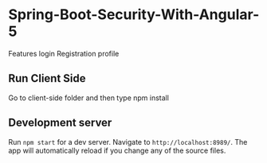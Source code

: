 # Spring-Boot-Security-With-Angular-5
Features 
login 
Registration
profile

## Run Client Side  
Go to client-side folder and then type npm install 


## Development server

Run `npm start` for a dev server. Navigate to `http://localhost:8989/`. The app will automatically reload if you change any of the source files.